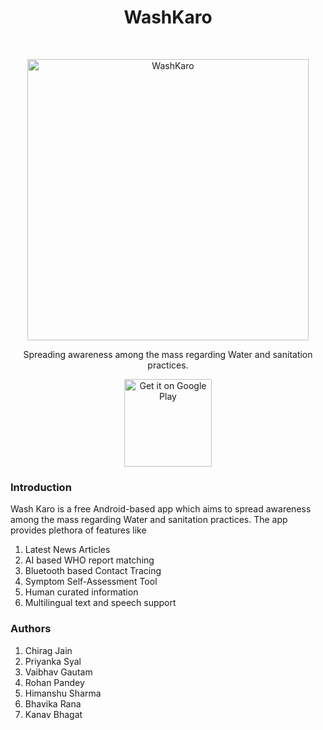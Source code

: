 <h1 align="center"> WashKaro </h1> <br>
<p align="center">
  <img alt="WashKaro" title="WashKaro" src="./app/src/main/ic_launcher-playstore.pngVShxJHs.png" width="450">
</p>

<p align="center">
  Spreading awareness among the mass regarding Water and sanitation practices.
</p>

<p align="center">

  <a href="https://play.google.com/store/apps/details?id=inspire2connect.inspire2connect">
    <img alt="Get it on Google Play" title="Google Play" src="http://i.imgur.com/mtGRPuM.png" width="140">
  </a>
</p>

### Introduction

Wash Karo is a free Android-based app which aims to spread awareness among the mass regarding Water and sanitation practices. The app provides plethora of features like
1. Latest News Articles
2. AI based WHO report matching
3. Bluetooth based Contact Tracing
4. Symptom Self-Assessment Tool
5. Human curated information
6. Multilingual text and speech support

### Authors
1. Chirag Jain 
2. Priyanka Syal 
3. Vaibhav Gautam
4. Rohan Pandey
5. Himanshu Sharma 
6. Bhavika Rana 
7. Kanav Bhagat 